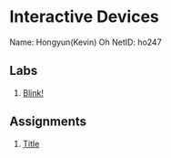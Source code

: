 # Interactive Devices
Name: Hongyun(Kevin) Oh
NetID: ho247

## Labs
1. [ Blink!](https://github.com/contactkoh/IDD-Fa18-Lab1)


## Assignments
1. [ Title ](artifacts/assignment1/) 
